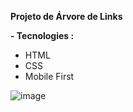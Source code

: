    **Projeto de Árvore de Links**

   **- Tecnologies :**
   - HTML
   - CSS
   - Mobile First

![image](https://github.com/gabrielfurtadon/linktree/assets/103203420/c23aaca0-930a-45e6-80ab-e634b198a58c)
